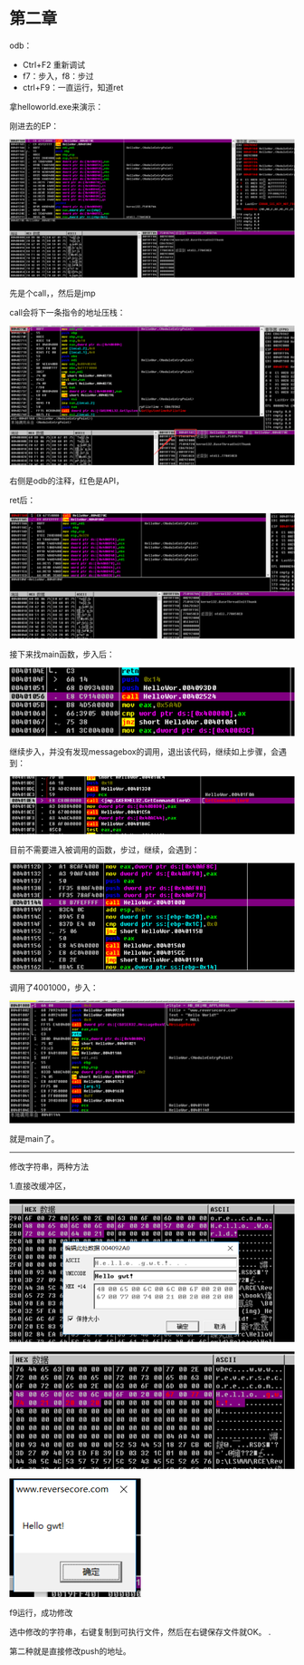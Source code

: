 # 第二章

odb：

-   Ctrl+F2 重新调试
-   f7：步入，f8：步过
-   ctrl+F9：一直运行，知道ret

拿helloworld.exe来演示：

刚进去的EP：

![image-20211101164149494](2/image-20211101164149494.png)

先是个call，，然后是jmp

call会将下一条指令的地址压栈：

![image-20211101164308875](2/image-20211101164308875.png)

右侧是odb的注释，红色是API，

ret后：

![image-20211101164549043](2/image-20211101164549043.png)

接下来找main函数，步入后：

![image-20211101164845815](2/image-20211101164845815.png)

继续步入，并没有发现messagebox的调用，退出该代码，继续如上步骤，会遇到：

![image-20211101165127942](2/image-20211101165127942.png)

目前不需要进入被调用的函数，步过，继续，会遇到：

![image-20211101165354261](2/image-20211101165354261.png)

调用了4001000，步入：

![image-20211101165437815](2/image-20211101165437815.png)

就是main了。

------------

修改字符串，两种方法

1.直接改缓冲区，

![image-20211101170037045](2/image-20211101170037045.png)

![image-20211101170050604](2/image-20211101170050604.png)

![image-20211101170125180](2/image-20211101170125180.png)

f9运行，成功修改

选中修改的字符串，右键复制到可执行文件，然后在右键保存文件就OK。            .

第二种就是直接修改push的地址。